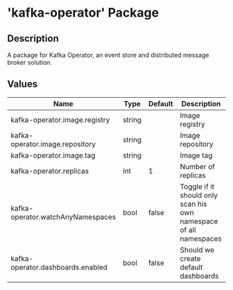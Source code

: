 # 'kafka-operator' Package

## Description

A package for Kafka Operator, an event store and distributed message broker solution.

## Values

| Name                                    | Type   | Default | Description                                                       |
|-----------------------------------------|--------|---------|-------------------------------------------------------------------|
| kafka-operator.image.registry           | string |         | Image registry                                                    |
| kafka-operator.image.repository         | string |         | Image repository                                                  |
| kafka-operator.image.tag                | string |         | Image tag                                                         |
| kafka-operator.replicas                 | int    | 1       | Number of replicas                                                |
| kafka-operator.watchAnyNamespaces       | bool   | false   | Toggle if it should only scan his own namespace of all namespaces |
| kafka-operator.dashboards.enabled       | bool   | false   | Should we create default dashboards                               |
